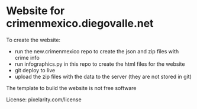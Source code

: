 Website for crimenmexico.diegovalle.net
=====================================

To create the website:

* run the new.crimenmexico repo to create the json and zip files with crime info
* run infographics.py in this repo to create the html files for the website
* git deploy to live
* upload the zip files with the data to the server (they are not stored in git)

The template to build the website is not free software

License: pixelarity.com/license
